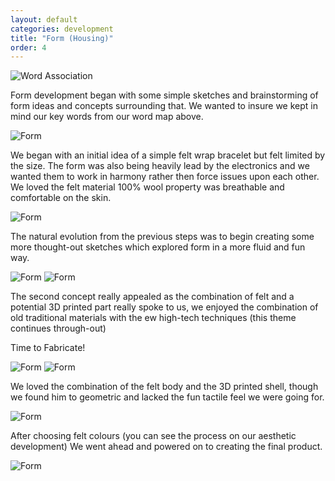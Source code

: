 ```yaml
---
layout: default
categories: development
title: "Form (Housing)"
order: 4
---
```


![Word Association]({{site.imageurl}}/wordassiciation.jpg)

Form development began with some simple sketches and brainstorming of form ideas and concepts surrounding that. We wanted to insure we kept in mind our key words from our word map above.

![Form]({{site.imageurl/liz/Page1.jpg}})

We began with an initial idea of a simple felt wrap bracelet but felt limited by the size. The form was also being heavily lead by the electronics and we wanted them to work in harmony rather then force issues upon each other. We loved the felt material 100% wool property was breathable and comfortable on the skin.

![Form]({{site.imageurl/liz/1.jpg}})

The natural evolution from the previous steps was to begin creating some more thought-out sketches which explored form in a more fluid and fun way.

![Form]({{site.imageurl/liz/2.jpg}})
![Form]({{site.imageurl/liz/7.jpg}})

The second concept really appealed as the combination of felt and a potential 3D printed part really spoke to us, we enjoyed the combination of old traditional materials with the ew high-tech techniques (this theme continues through-out)

Time to Fabricate!

![Form]({{site.imageurl/liz/3.jpg}})
![Form]({{site.imageurl/liz/4.jpg}})

We loved the combination of the felt body and the 3D printed shell, though we found him to geometric and lacked the fun tactile feel we were going for.

![Form]({{site.imageurl/liz/5.jpg}})

After choosing felt colours (you can see the process on our aesthetic development) We went ahead and powered on to creating the final product.

![Form]({{site.imageurl/liz/6.jpg}})
